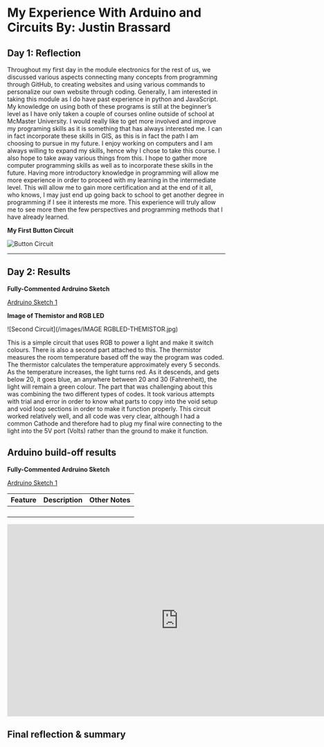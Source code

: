 # My Experience With Arduino and Circuits By: Justin Brassard

## Day 1: Reflection

Throughout my first day in the module electronics for the rest of us, we discussed various aspects connecting many concepts from programming through GitHub, to creating websites and using various commands to personalize our own website through coding. Generally, I am interested in taking this module as I do have past experience in python and JavaScript. My knowledge on using both of these programs is still at the beginner’s level as I have only taken a couple of courses online outside of school at McMaster University. I would really like to get more involved and improve my programing skills as it is something that has always interested me. I can in fact incorporate these skills in GIS, as this is in fact the path I am choosing to pursue in my future. I enjoy working on computers and I am always willing to expand my skills, hence why I chose to take this course. I also hope to take away various things from this. I hope to gather more computer programming skills as well as to incorporate these skills in the future. Having more introductory knowledge in programming will allow me more experience in order to proceed with my learning in the intermediate level. This will allow me to gain more certification and at the end of it all, who knows, I may just end up going back to school to get another degree in programming if I see it interests me more. This experience will truly allow me to see more then the few perspectives and programming methods that I have already learned. 


**My First Button Circuit**

![Button Circuit](images/IMG_20200520_192045.jpg)

------------------------------------------------------------------------------------------------------------------------------

## Day 2: Results

**Fully-Commented Ardruino Sketch**

[Ardruino Sketch 1](https://github.com/inspire-1a03/intersession-2020-JustinBrassard/blob/master/docs/RGB_LIGHT_WITH_THEMO.ino)


**Image of Themistor and RGB LED**


![Second Circuit](/images/IMAGE RGBLED-THEMISTOR.jpg)

This is a simple circuit that uses RGB to power a light and make it switch colours. There is also a second part attached to this. The thermistor measures the room temperature based off the way the program was coded. The thermistor calculates the temperature approximately every 5 seconds. As the temperature increases, the light turns red. As it descends, and gets below 20, it goes blue, an anywhere between 20 and 30 (Fahrenheit), the light will remain a green colour. The part that was challenging about this was combining the two different types of codes. It took various attempts with trial and error in order to know what parts to copy into the void setup and void loop sections in order to make it function properly. This circuit worked relatively well, and all code was very clear, although I had a common Cathode and therefore had to plug my final wire connecting to the light into the 5V port (Volts) rather than the ground to make it function. 


<!--
Upload your fully-commented Arduino sketch from your final Day 2 build task--a thermometer connected to an RDB LED--into your GitHub repository.
Provide a short (~150 words) summary of your work on this circuit:
- How does your device work?
- What was challenging? 
- What worked? What didn't? 
- Be sure to link to your code (in your GitHub repository) in the text of your response.
-->

## Arduino build-off results

**Fully-Commented Ardruino Sketch**

[Ardruino Sketch 1](https://github.com/inspire-1a03/intersession-2020-JustinBrassard/blob/master/docs/RGB_LIGHT_WITH_THEMO.ino)


<!--
Upload your fully-commented Arduino sketch from the final product of your Arduino build-off into the top-level of your module GitHub repository.
In ~300 words, provide a final device description and product pitch: 
- What does it do? Use a table (created in markdown) to list and describe the features. You can use the template provided below. 
- Describe briefly how it works.
- How could it be used in everyday life (or maybe just in rare cases)? 
- Be sure to link to your code (in your GitHub repository) in the text of your response.
- Include a snippet of code using the ``` ``` characters to display the code properly. 
Finally, record a short (30 second) video of a 'product pitch' for your device. 
- Upload the video to Youtube, and use the sample code below to embed your video.
-->


<!--
Below is a general markdown table template. 
You can find more information at these links: 
- https://github.com/adam-p/markdown-here/wiki/Markdown-Cheatsheet#tables

-->
| Feature | Description | Other Notes |
|---------|-------------|-------------|
|         |             |             |
|         |             |             |
|         |             |             |
|         |             |             |


<!--
Below is an example of embedding a YouTube video in a markdown document for use in GitHub pages. 
Note that this video won't show when previewing the document in GitHub--it only works on the GitHub pages webpage. 
- Once your YouTube video is uploaded, right click and select ```<> Copy embed code```. 
- You can paste this code directly into your markdown document. 
- Note that you may want to adjust the width and height parameters to make it fit well in your webpage
-->

<iframe width="789" height="444" src="https://www.youtube.com/embed/dQw4w9WgXcQ" frameborder="0" allow="accelerometer; autoplay; encrypted-media; gyroscope; picture-in-picture" allowfullscreen></iframe>


## Final reflection & summary
<!--
In ~300 words:
- Summarize your experience in this module. What you learned, what you liked, what you found challenging.
- Reflect upon your learning and its relevance in your life.
-->
